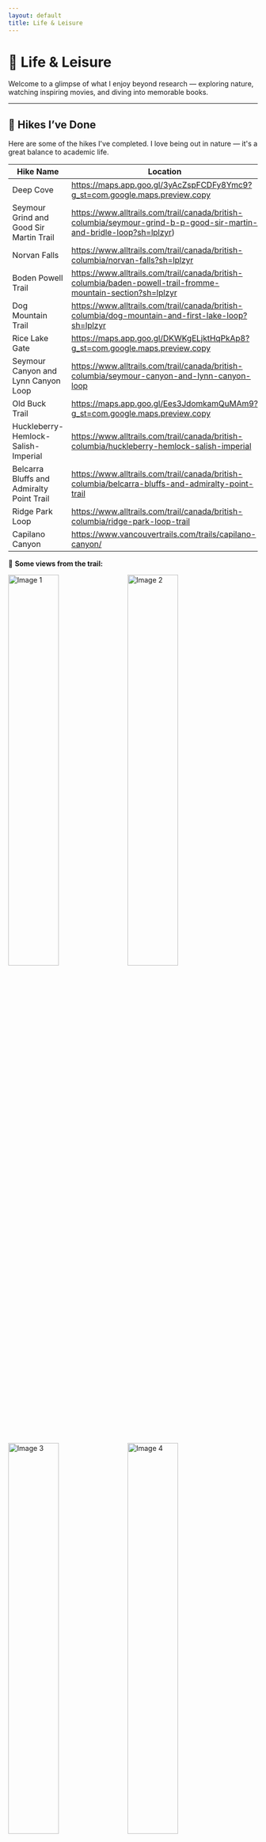 ```yaml
---
layout: default
title: Life & Leisure
---
```


# 🌿 Life & Leisure

Welcome to a glimpse of what I enjoy beyond research — exploring nature, watching inspiring movies, and diving into memorable books.

---

## 🥾 Hikes I’ve Done

Here are some of the hikes I've completed. I love being out in nature — it's a great balance to academic life.

| Hike Name           | Location                                                                    |
|---------------------|-----------------------------------------------------------------------------|
| Deep Cove           | https://maps.app.goo.gl/3yAcZspFCDFy8Ymc9?g_st=com.google.maps.preview.copy |
| Seymour Grind and Good Sir Martin Trail    | https://www.alltrails.com/trail/canada/british-columbia/seymour-grind-b-p-good-sir-martin-and-bridle-loop?sh=lplzyr)    |
| Norvan Falls  | https://www.alltrails.com/trail/canada/british-columbia/norvan-falls?sh=lplzyr    |
| Boden Powell Trail  | https://www.alltrails.com/trail/canada/british-columbia/baden-powell-trail-fromme-mountain-section?sh=lplzyr |
| Dog Mountain Trail  | https://www.alltrails.com/trail/canada/british-columbia/dog-mountain-and-first-lake-loop?sh=lplzyr |
| Rice Lake Gate      | https://maps.app.goo.gl/DKWKgELjktHqPkAp8?g_st=com.google.maps.preview.copy |
| Seymour Canyon and Lynn Canyon Loop | https://www.alltrails.com/trail/canada/british-columbia/seymour-canyon-and-lynn-canyon-loop |
| Old Buck Trail      | https://maps.app.goo.gl/Ees3JdomkamQuMAm9?g_st=com.google.maps.preview.copy |
| Huckleberry-Hemlock-Salish-Imperial | https://www.alltrails.com/trail/canada/british-columbia/huckleberry-hemlock-salish-imperial
| Belcarra Bluffs and Admiralty Point Trail | https://www.alltrails.com/trail/canada/british-columbia/belcarra-bluffs-and-admiralty-point-trail |
| Ridge Park Loop     | https://www.alltrails.com/trail/canada/british-columbia/ridge-park-loop-trail |
| Capilano Canyon     | https://www.vancouvertrails.com/trails/capilano-canyon/                     |


📸 **Some views from the trail:**

<img src="assets/Image1.jpg" alt="Image 1" width="45%" style="margin-right: 10px;" />
<img src="assets/Image2.jpg" alt="Image 2" width="45%" />
<img src="assets/Image3.jpg" alt="Image 3" width="45%" style="margin-right: 10px;" />
<img src="assets/Image4.jpg" alt="Image 4" width="45%" />
<img src="assets/Image5.jpg" alt="Image 5" width="45%" style="margin-right: 10px;" />

---

## 🎬 Favorite Movies

A few movies that I’ve really enjoyed — whether for their storytelling, cinematography, or emotional depth.

| Movie Title (year)       | IMDb                     | Genres               |
|--------------------------|--------------------------|----------------------|
| Perfect Days (2023)      | 7.9/10                   | Drama/Narrative      |
| Inception (2010)         | 8.8/10                   | Sci-fi/Action        |
| Oppenheimer (2023)       | 8.3/10                   | Thriller/Historical drama |
| Past Lives (2023)        | 7.8/10                   | Romance/Drama        |
| A Man Called Otto (2022) | 7.5/10                   | Drama/Melodrama      |
| About Elly (2009)        | 7.9/10                   | Mystery/Thriller     |

---

## 📚 Favorite Books

Here are some of the books that have shaped my thinking or simply brought me joy.

| Book Title               | Author                  |
|--------------------------|--------------------------|
| The Inner Game of Tennis | Timothy Gallwey          |
| Sapiens                  | Yuval Noah Harari        |
| The Alchemist            | Paulo Coelho             |
| Nineteen Eighty-Four     | George Orwell            |
| Clear Thinking           | Shane Parrish            |

---
